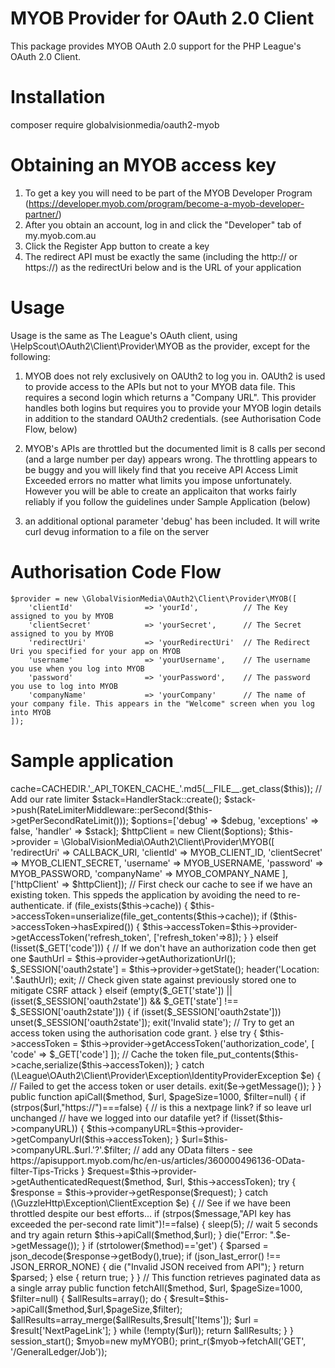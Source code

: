 # MYOB Provider for OAuth 2.0 Client
This package provides MYOB OAuth 2.0 support for the PHP League's OAuth 2.0 Client.

# Installation
composer require globalvisionmedia/oauth2-myob

# Obtaining an MYOB access key
1. To get a key you will need to be part of the MYOB Developer Program (https://developer.myob.com/program/become-a-myob-developer-partner/)
2. After you obtain an account, log in and click the "Developer" tab of my.myob.com.au
3. Click the Register App button to create a key
4. The redirect API must be exactly the same (including the http:// or https://) as the redirectUri below and is the URL of your application

# Usage
Usage is the same as The League's OAuth client, using \HelpScout\OAuth2\Client\Provider\MYOB as the provider, except for the following:

1. MYOB does not rely exclusively on OAUth2 to log you in. OAUth2 is used to provide access to the APIs but not to your MYOB data file. This requires a second login which returns a "Company URL". This provider handles both logins but requires you to provide your MYOB login details in addition to the standard OAUth2 credentials. (see Authorisation Code Flow, below)

2. MYOB's APIs are throttled but the documented limit is 8 calls per second (and a large number per day) appears wrong. The throttling appears to be buggy and you will likely find that you receive API Access Limit Exceeded errors no matter what limits you impose unfortunately. However you will be able to create an applicaiton that works fairly reliably if you follow the guidelines under Sample Application (below)

4. an additional optional parameter 'debug' has been included. It will write curl devug information to a file on the server


# Authorisation Code Flow
    $provider = new \GlobalVisionMedia\OAuth2\Client\Provider\MYOB([
        'clientId'                => 'yourId',          // The Key assigned to you by MYOB
        'clientSecret'            => 'yourSecret',      // The Secret assigned to you by MYOB
        'redirectUri'             => 'yourRedirectUri'  // The Redirect Uri you specified for your app on MYOB
        'username'                => 'yourUsername',    // The username you use when you log into MYOB
        'password'                => 'yourPassword',    // The password you use to log into MYOB
        'companyName'             => 'yourCompany'      // The name of your company file. This appears in the "Welcome" screen when you log into MYOB
    ]);

# Sample application
  <?php
  require __DIR__ . '/vendor/autoload.php';

  // This is a prebuilt rate limiter for guzzle - unfortunately MYOB does not seem to work as documented any you may need to add additional sleep() calls.
  use GuzzleHttp\Client;
  use GuzzleHttp\HandlerStack;
  use Spatie\GuzzleRateLimiterMiddleware\RateLimiterMiddleware;

  define('CALLBACK_URI','https://xxxx.yyyyy.com/myApp.php');       // set to the URL for this script

  define('MYOB_CLIENT_ID','xxxxxxxx-xxxx-xxxx-xxxx-xxxxxxxxxxxx'); // set to your client ID
  define('MYOB_CLIENT_SECRET','xxxxxxxxxxxxxxxxxxxxxxxx');         // set to your secret
  define('MYOB_COMPANY_NAME','My Company File Name');              // set to your company database file
  define('MYOB_USERNAME','xxxxxx@myemail.com');                    // set to your MYOB login
  define('MYOB_PASSWORD','xxxxxxxxxx');                            // set to your MYOB pass

  define('CACHEDIR','/tmp/');                                      // a writeable area for storing tokens


  class myMYOB {

    public function __construct($debug=false) {
      $this->cache=CACHEDIR.'_API_TOKEN_CACHE_'.md5(__FILE__.get_class($this));

      // Add our rate limiter
      $stack=HandlerStack::create();
      $stack->push(RateLimiterMiddleware::perSecond($this->getPerSecondRateLimit()));
      $options=['debug' => $debug, 'exceptions' => false, 'handler' => $stack];
      $httpClient = new Client($options);

      $this->provider = \GlobalVisionMedia\OAuth2\Client\Provider\MYOB([
          'redirectUri'       => CALLBACK_URI,
          'clientId'          => MYOB_CLIENT_ID,
          'clientSecret'      => MYOB_CLIENT_SECRET,
          'username'          => MYOB_USERNAME,
          'password'          => MYOB_PASSWORD,
          'companyName'       => MYOB_COMPANY_NAME
        ],
        ['httpClient'         => $httpClient]);

      // First check our cache to see if we have an existing token. This sppeds the application by avoiding the need to re-authenticate.
      if (file_exists($this->cache)) {
        $this->accessToken=unserialize(file_get_contents($this->cache));
        if ($this->accessToken->hasExpired()) {
          $this->accessToken=$this->provider->getAccessToken('refresh_token', ['refresh_token'=>8]);
        }
      } elseif (!isset($_GET['code'])) {
        // If we don't have an authorization code then get one
        $authUrl = $this->provider->getAuthorizationUrl();
        $_SESSION['oauth2state'] = $this->provider->getState();

        header('Location: '.$authUrl);
        exit;

        // Check given state against previously stored one to mitigate CSRF attack
      } elseif (empty($_GET['state']) ||
                (isset($_SESSION['oauth2state']) && $_GET['state'] !== $_SESSION['oauth2state'])) {
        if (isset($_SESSION['oauth2state'])) unset($_SESSION['oauth2state']);
        exit('Invalid state');

        // Try to get an access token using the authorisation code grant.
      } else try {
        $this->accessToken = $this->provider->getAccessToken('authorization_code', [ 'code' => $_GET['code'] ]);

        // Cache the token
        file_put_contents($this->cache,serialize($this->accessToken));

      } catch (\League\OAuth2\Client\Provider\Exception\IdentityProviderException $e) {
        // Failed to get the access token or user details.
        exit($e->getMessage());
      }
    }

    public function apiCall($method, $url, $pageSize=1000, $filter=null) {
      if (strpos($url,"https://")===false) {  // is this a nextpage link? if so leave url unchanged
        // have we logged into our datafile yet?
        if (!isset($this->companyURL)) {
          $this->companyURL=$this->provider->getCompanyUrl($this->accessToken);
        }
        $url=$this->companyURL.$url.'?'.$filter; // add any OData filters - see https://apisupport.myob.com/hc/en-us/articles/360000496136-OData-filter-Tips-Tricks
      }
      $request=$this->provider->getAuthenticatedRequest($method, $url, $this->accessToken);
      try {
        $response = $this->provider->getResponse($request);
      } catch (\GuzzleHttp\Exception\ClientException $e) {

        // See if we have been throttled despite our best efforts...
        if (strpos($message,"API key has exceeded the per-second rate limit")!==false) {
          sleep(5);  // wait 5 seconds and try again
          return $this->apiCall($method,$url);
        }
        die("Error: ".$e->getMessage());
      }

      if (strtolower($method)=='get') {
        $parsed = json_decode($response->getBody(),true);
        if (json_last_error() !== JSON_ERROR_NONE) {
          die ("Invalid JSON received from API");
        }
        return $parsed;
      } else {
        return true;
      }
    }

    // This function retrieves paginated data as a single array
    public function fetchAll($method, $url, $pageSize=1000, $filter=null) {
      $allResults=array();
      do {
        $result=$this->apiCall($method,$url,$pageSize,$filter);
        $allResults=array_merge($allResults,$result['Items']);
        $url = $result['NextPageLink'];
      } while (!empty($url));
      return $allResults;
    }

  }


session_start();
$myob=new myMYOB();
print_r($myob->fetchAll('GET', '/GeneralLedger/Job'));
